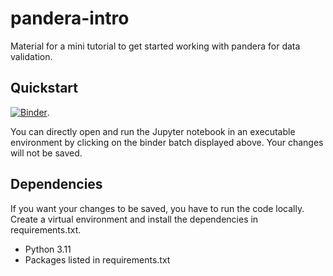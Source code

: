 # pandera-intro
Material for a mini tutorial to get started working with pandera for data validation.

## Quickstart
[![Binder](https://mybinder.org/badge_logo.svg)](https://mybinder.org/v2/gh/carolinscholl/pandera-intro/main). 

You can directly open and run the Jupyter notebook in an executable environment by clicking on the binder batch displayed above. Your changes will not be saved. 

## Dependencies
If you want your changes to be saved, you have to run the code locally. Create a virtual environment and install the dependencies in requirements.txt.

- Python 3.11 
- Packages listed in requirements.txt
